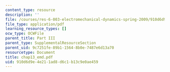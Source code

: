 ```yaml
---
content_type: resource
description: ''
file: /courses/res-6-003-electromechanical-dynamics-spring-2009/910d6d9e4e211ad8d6c1b13c9e0ae459_chap13_emd.pdf
file_type: application/pdf
learning_resource_types: []
ocw_type: OCWFile
parent_title: Part III
parent_type: SupplementalResourceSection
parent_uid: 9c7251fe-89b1-1564-8b0e-7487e6d13a70
resourcetype: Document
title: chap13_emd.pdf
uid: 910d6d9e-4e21-1ad8-d6c1-b13c9e0ae459
---
```

